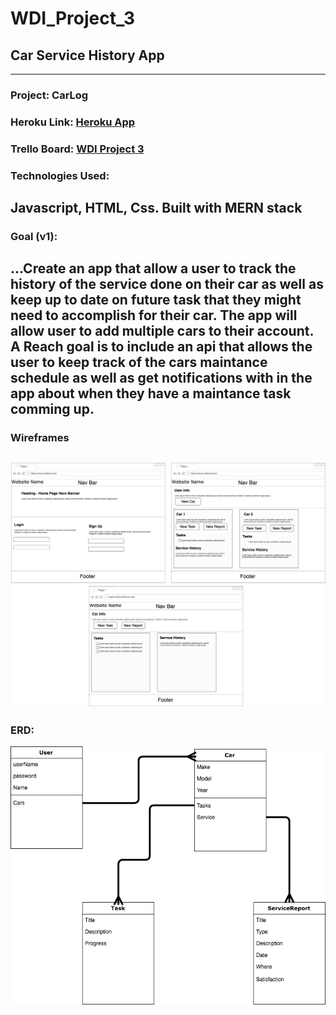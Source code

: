 # WDI_Project_3
Car Service History App
---
---
### Project: CarLog
### Heroku Link: [Heroku App](https://mears-car-service.herokuapp.com/)
### Trello Board: [WDI Project 3](https://trello.com/b/aDd1W78I/project-3)
### Technologies Used:
Javascript, HTML, Css. Built with MERN stack
---
### Goal (v1): 
...Create an app that allow a user to track the history of the service done on their car as well as keep up to date on future task that they might need to accomplish for their car. The app will allow user to add multiple cars to their account. A Reach goal is to include an api that allows the user to keep track of the cars maintance schedule as well as get notifications with in the app about when they have a maintance task comming up.
---
### Wireframes
![Wireframes](Wireframes.png)
---
### ERD:
![ERD](ERD.png)
